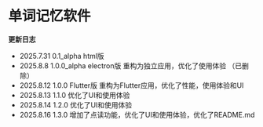 # 单词记忆软件 
**更新日志**
  - 2025.7.31   0.1_alpha html版
  - 2025.8.8    1.0.0_alpha electron版   重构为独立应用，优化了使用体验 （已删除）
  - 2025.8.12   1.0.0  Flutter版  重构为Flutter应用，优化了性能，使用体验和UI
  - 2025.8.13   1.1.0  优化了UI和使用体验
  - 2025.8.14   1.2.0  优化了UI和使用体验
  - 2025.8.16   1.3.0  增加了点读功能，优化了UI和使用体验，优化了README.md

